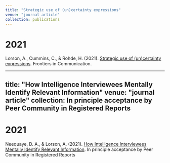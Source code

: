 ```yaml
---
title: "Strategic use of (un)certainty expressions"
venue: "journal article"
collection: publications
---
```


2021
===
Lorson, A., Cummins, C., & Rohde, H. (2021). [Strategic use of (un)certainty expressions](https://doi.org/10.3389/fcomm.2021.635156). Frontiers in Communication.

---
title: "How Intelligence Interviewees Mentally Identify Relevant Information"
venue: "journal article"
collection: In principle acceptance by Peer Community in Registered Reports
---

2021
===
Neequaye, D. A., & Lorson, A. (2021). [How Intelligence Interviewees Mentally Identify Relevant Information](https://psyarxiv.com/bpdn2/). In principle acceptance by Peer Community in Registered Reports
